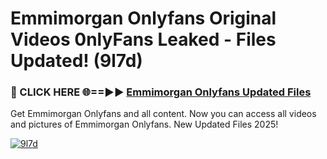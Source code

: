 # Emmimorgan Onlyfans Original Videos 0nlyFans Leaked - Files Updated! (9l7d)

<h3>🔴 CLICK HERE 🌐==►► <a href="https://tinyurl.com/ehrbuxhb" rel="nofollow">Emmimorgan Onlyfans Updated Files</a></h3>

Get Emmimorgan Onlyfans and all content. Now you can access all videos and pictures of Emmimorgan Onlyfans. New Updated Files 2025!

[![9l7d](https://i.imgur.com/lVYEuWS.gif)](https://tinyurl.com/ehrbuxhb)
